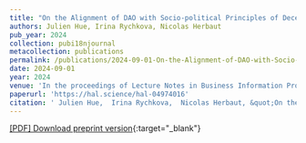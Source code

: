 ```yaml
---
title: "On the Alignment of DAO with Socio-political Principles of Decentralised Governance Using TOGAF and ArchiMate"
authors: Julien Hue, Irina Rychkova, Nicolas Herbaut
pub_year: 2024
collection: pubi18njournal
metacollection: publications
permalink: /publications/2024-09-01-On-the-Alignment-of-DAO-with-Socio-political-Principles-of-Decentralised-Governance-Using-TOGAF-and-ArchiMate
date: 2024-09-01
year: 2024
venue: 'In the proceedings of Lecture Notes in Business Information Processing'
paperurl: 'https://hal.science/hal-04974016'
citation: ' Julien Hue,  Irina Rychkova,  Nicolas Herbaut, &quot;On the Alignment of DAO with Socio-political Principles of Decentralised Governance Using TOGAF and ArchiMate.&quot; In the proceedings of Lecture Notes in Business Information Processing, 2024.'
---
```

[\[PDF\] Download preprint version](https://hal.science/hal-04974016){:target="_blank"}
